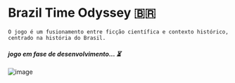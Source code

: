 # Brazil Time Odyssey 🇧🇷
`O jogo é um fusionamento entre ficção científica e contexto histórico, centrado na história do Brasil. ` 
#### ***jogo em fase de desenvolvimento... ⏳***
![image](https://github.com/senhorN/Brazil_Time_Odyssey/assets/90424448/2870409d-a08c-4977-a383-7e20a6eda133)






















